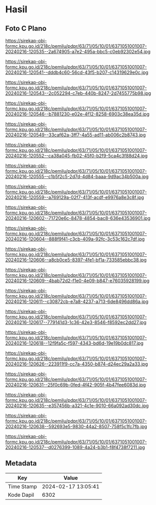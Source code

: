 # Hasil

## Foto C Plano

https://sirekap-obj-formc.kpu.go.id/218c/pemilu/pdpr/63/71/05/10/01/6371051001007-20240216-120535--2a674905-a7e2-495a-bbc5-c0eb92302e54.jpg

https://sirekap-obj-formc.kpu.go.id/218c/pemilu/pdpr/63/71/05/10/01/6371051001007-20240216-120541--dddb4c60-56cd-43f5-b207-c14319629e0c.jpg

https://sirekap-obj-formc.kpu.go.id/218c/pemilu/pdpr/63/71/05/10/01/6371051001007-20240216-120543--2c052294-c7eb-440b-8247-2d7455775b98.jpg

https://sirekap-obj-formc.kpu.go.id/218c/pemilu/pdpr/63/71/05/10/01/6371051001007-20240216-120546--b7881230-e02e-4f12-8258-6903c38ea35d.jpg

https://sirekap-obj-formc.kpu.go.id/218c/pemilu/pdpr/63/71/05/10/01/6371051001007-20240216-120549--33caf62a-3ff7-4a55-ad11-ab006c2b8743.jpg

https://sirekap-obj-formc.kpu.go.id/218c/pemilu/pdpr/63/71/05/10/01/6371051001007-20240216-120552--ca38a045-fb02-45f0-b2f9-5ca4c3f88d24.jpg

https://sirekap-obj-formc.kpu.go.id/218c/pemilu/pdpr/63/71/05/10/01/6371051001007-20240216-120555--c1b5f2c5-2d7d-4d84-baaa-9d9ac34b500a.jpg

https://sirekap-obj-formc.kpu.go.id/218c/pemilu/pdpr/63/71/05/10/01/6371051001007-20240216-120559--a769129a-02f7-413f-acdf-e9976a8e3c8f.jpg

https://sirekap-obj-formc.kpu.go.id/218c/pemilu/pdpr/63/71/05/10/01/6371051001007-20240216-120602--71720e6c-8478-4854-bac8-636e43536901.jpg

https://sirekap-obj-formc.kpu.go.id/218c/pemilu/pdpr/63/71/05/10/01/6371051001007-20240216-120604--888f9f41-c3cb-409a-92fc-3c53c162c7df.jpg

https://sirekap-obj-formc.kpu.go.id/218c/pemilu/pdpr/63/71/05/10/01/6371051001007-20240216-120606--a8cb0ce5-8397-4fe1-bf1a-733585ebbc38.jpg

https://sirekap-obj-formc.kpu.go.id/218c/pemilu/pdpr/63/71/05/10/01/6371051001007-20240216-120609--4bab72d2-f1e0-4e09-b847-e76035928199.jpg

https://sirekap-obj-formc.kpu.go.id/218c/pemilu/pdpr/63/71/05/10/01/6371051001007-20240216-120611--c30872cb-e7a8-4237-a713-6de8496dd86a.jpg

https://sirekap-obj-formc.kpu.go.id/218c/pemilu/pdpr/63/71/05/10/01/6371051001007-20240216-120617--779141d3-1c36-42e3-8546-f8592ec2dd27.jpg

https://sirekap-obj-formc.kpu.go.id/218c/pemilu/pdpr/63/71/05/10/01/6371051001007-20240216-120618--12f9fa5c-f597-4343-bd6d-19e19b0dc817.jpg

https://sirekap-obj-formc.kpu.go.id/218c/pemilu/pdpr/63/71/05/10/01/6371051001007-20240216-120626--223911f9-cc7a-4350-b874-d24ec29a2a33.jpg

https://sirekap-obj-formc.kpu.go.id/218c/pemilu/pdpr/63/71/05/10/01/6371051001007-20240216-120631--25f0c69b-0fed-4f42-905f-4b47fee6083d.jpg

https://sirekap-obj-formc.kpu.go.id/218c/pemilu/pdpr/63/71/05/10/01/6371051001007-20240216-120635--e357456b-a321-4c1e-9010-66a092ad30dc.jpg

https://sirekap-obj-formc.kpu.go.id/218c/pemilu/pdpr/63/71/05/10/01/6371051001007-20240216-120638--592693e5-9830-44a2-8507-758f5c1fc7fb.jpg

https://sirekap-obj-formc.kpu.go.id/218c/pemilu/pdpr/63/71/05/10/01/6371051001007-20240216-120537--d0276399-1089-4a24-b3b1-f8f4738f7211.jpg


## Metadata

| Key        | Value               |
| ---------- | ------------------- |
| Time Stamp | 2024-02-17 13:05:41 |
| Kode Dapil | 6302                |



